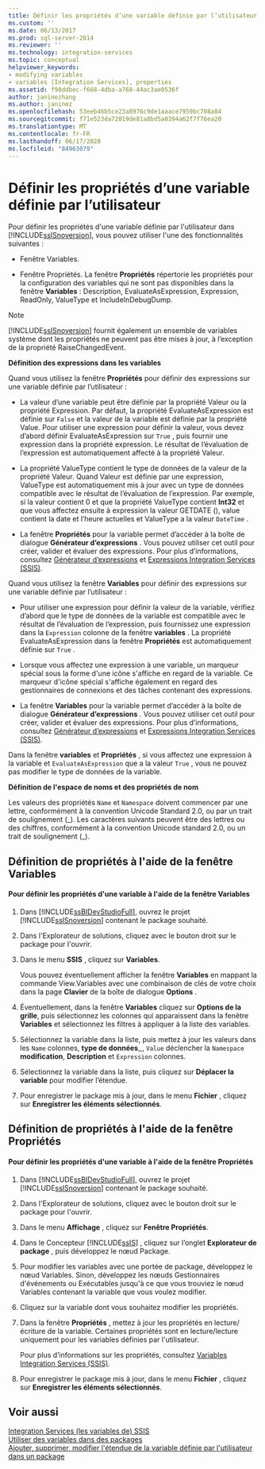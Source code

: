 ```yaml
---
title: Définir les propriétés d’une variable définie par l’utilisateur | Microsoft Docs
ms.custom: ''
ms.date: 06/13/2017
ms.prod: sql-server-2014
ms.reviewer: ''
ms.technology: integration-services
ms.topic: conceptual
helpviewer_keywords:
- modifying variables
- variables [Integration Services], properties
ms.assetid: f98ddbec-f668-4dba-a768-44ac3ae0536f
author: janinezhang
ms.author: janinez
ms.openlocfilehash: 53eeb46b5ce23a8976c9de1aaace7959bc708a84
ms.sourcegitcommit: f71e523da72019de81a8bd5a0394a62f7f76ea20
ms.translationtype: MT
ms.contentlocale: fr-FR
ms.lasthandoff: 06/17/2020
ms.locfileid: "84963079"
---
```

# <a name="set-the-properties-of-a-user-defined-variable"></a>Définir les propriétés d’une variable définie par l’utilisateur
  Pour définir les propriétés d'une variable définie par l'utilisateur dans [!INCLUDE[ssISnoversion](../includes/ssisnoversion-md.md)], vous pouvez utiliser l'une des fonctionnalités suivantes :  
  
-   Fenêtre Variables.  
  
-   Fenêtre Propriétés. La fenêtre **Propriétés** répertorie les propriétés pour la configuration des variables qui ne sont pas disponibles dans la fenêtre **Variables** : Description, EvaluateAsExpression, Expression, ReadOnly, ValueType et IncludeInDebugDump.  
  
> [!NOTE]  
>  [!INCLUDE[ssISnoversion](../includes/ssisnoversion-md.md)] fournit également un ensemble de variables système dont les propriétés ne peuvent pas être mises à jour, à l’exception de la propriété RaiseChangedEvent.  
  
 **Définition des expressions dans les variables**  
  
 Quand vous utilisez la fenêtre **Propriétés** pour définir des expressions sur une variable définie par l’utilisateur :  
  
-   La valeur d’une variable peut être définie par la propriété Valeur ou la propriété Expression. Par défaut, la propriété EvaluateAsExpression est définie sur `False` et la valeur de la variable est définie par la propriété Value. Pour utiliser une expression pour définir la valeur, vous devez d’abord définir EvaluateAsExpression sur `True` , puis fournir une expression dans la propriété expression. Le résultat de l’évaluation de l’expression est automatiquement affecté à la propriété Valeur.  
  
-   La propriété ValueType contient le type de données de la valeur de la propriété Valeur. Quand Valeur est définie par une expression, ValueType est automatiquement mis à jour avec un type de données compatible avec le résultat de l’évaluation de l’expression. Par exemple, si la valeur contient 0 et que la propriété ValueType contient **Int32** et que vous affectez ensuite à expression la valeur GETDATE (), value contient la date et l’heure actuelles et ValueType a la valeur `DateTime` .  
  
-   La fenêtre **Propriétés** pour la variable permet d’accéder à la boîte de dialogue **Générateur d’expressions** . Vous pouvez utiliser cet outil pour créer, valider et évaluer des expressions. Pour plus d’informations, consultez [Générateur d’expressions](expressions/expression-builder.md) et [Expressions Integration Services &#40;SSIS&#41;](expressions/integration-services-ssis-expressions.md).  
  
 Quand vous utilisez la fenêtre **Variables** pour définir des expressions sur une variable définie par l’utilisateur :  
  
-   Pour utiliser une expression pour définir la valeur de la variable, vérifiez d’abord que le type de données de la variable est compatible avec le résultat de l’évaluation de l’expression, puis fournissez une expression dans la `Expression` colonne de la fenêtre **variables** . La propriété EvaluateAsExpression dans la fenêtre **Propriétés** est automatiquement définie sur `True` .  
  
-   Lorsque vous affectez une expression à une variable, un marqueur spécial sous la forme d'une icône s'affiche en regard de la variable. Ce marqueur d'icône spécial s'affiche également en regard des gestionnaires de connexions et des tâches contenant des expressions.  
  
-   La fenêtre **Variables** pour la variable permet d’accéder à la boîte de dialogue **Générateur d’expressions** . Vous pouvez utiliser cet outil pour créer, valider et évaluer des expressions. Pour plus d’informations, consultez [Générateur d’expressions](expressions/expression-builder.md) et [Expressions Integration Services &#40;SSIS&#41;](expressions/integration-services-ssis-expressions.md).  
  
 Dans la fenêtre **variables** et **Propriétés** , si vous affectez une expression à la variable et `EvaluateAsExpression` que a la valeur `True` , vous ne pouvez pas modifier le type de données de la variable.  
  
 **Définition de l'espace de noms et des propriétés de nom**  
  
 Les valeurs des propriétés `Name` et `Namespace` doivent commencer par une lettre, conformément à la convention Unicode Standard 2.0, ou par un trait de soulignement (_). Les caractères suivants peuvent être des lettres ou des chiffres, conformément à la convention Unicode standard 2.0, ou un trait de soulignement (\_).  
  
## <a name="using-the-variables-window-to-set-properties"></a>Définition de propriétés à l'aide de la fenêtre Variables  
  
#### <a name="to-set-the-properties-of-a-variable-by-using-the-variables-window"></a>Pour définir les propriétés d'une variable à l'aide de la fenêtre Variables  
  
1.  Dans [!INCLUDE[ssBIDevStudioFull](../includes/ssbidevstudiofull-md.md)], ouvrez le projet [!INCLUDE[ssISnoversion](../includes/ssisnoversion-md.md)] contenant le package souhaité.  
  
2.  Dans l'Explorateur de solutions, cliquez avec le bouton droit sur le package pour l'ouvrir.  
  
3.  Dans le menu **SSIS** , cliquez sur **Variables**.  
  
     Vous pouvez éventuellement afficher la fenêtre **Variables** en mappant la commande View.Variables avec une combinaison de clés de votre choix dans la page **Clavier** de la boîte de dialogue **Options** .  
  
4.  Éventuellement, dans la fenêtre **Variables** cliquez sur **Options de la grille**, puis sélectionnez les colonnes qui apparaissent dans la fenêtre **Variables** et sélectionnez les filtres à appliquer à la liste des variables.  
  
5.  Sélectionnez la variable dans la liste, puis mettez à jour les valeurs dans les `Name` colonnes, **type de données**,,, `Value` déclencher la `Namespace` **modification**, **Description** et `Expression` colonnes.  
  
6.  Sélectionnez la variable dans la liste, puis cliquez sur **Déplacer la variable** pour modifier l’étendue.  
  
7.  Pour enregistrer le package mis à jour, dans le menu **Fichier** , cliquez sur **Enregistrer les éléments sélectionnés**.  
  
## <a name="using-the-properties-window-to-set-properties"></a>Définition de propriétés à l'aide de la fenêtre Propriétés  
  
#### <a name="to-set-the-properties-of-a-variable-by-using-the-properties-window"></a>Pour définir les propriétés d'une variable à l'aide de la fenêtre Propriétés  
  
1.  Dans [!INCLUDE[ssBIDevStudioFull](../includes/ssbidevstudiofull-md.md)], ouvrez le projet [!INCLUDE[ssISnoversion](../includes/ssisnoversion-md.md)] contenant le package souhaité.  
  
2.  Dans l'Explorateur de solutions, cliquez avec le bouton droit sur le package pour l'ouvrir.  
  
3.  Dans le menu **Affichage** , cliquez sur **Fenêtre Propriétés**.  
  
4.  Dans le Concepteur [!INCLUDE[ssIS](../includes/ssis-md.md)] , cliquez sur l’onglet **Explorateur de package** , puis développez le nœud Package.  
  
5.  Pour modifier les variables avec une portée de package, développez le nœud Variables. Sinon, développez les nœuds Gestionnaires d'événements ou Exécutables jusqu'à ce que vous trouviez le nœud Variables contenant la variable que vous voulez modifier.  
  
6.  Cliquez sur la variable dont vous souhaitez modifier les propriétés.  
  
7.  Dans la fenêtre **Propriétés** , mettez à jour les propriétés en lecture/écriture de la variable. Certaines propriétés sont en lecture/lecture uniquement pour les variables définies par l'utilisateur.  
  
     Pour plus d’informations sur les propriétés, consultez [Variables Integration Services &#40;SSIS&#41;](integration-services-ssis-variables.md).  
  
8.  Pour enregistrer le package mis à jour, dans le menu **Fichier** , cliquez sur **Enregistrer les éléments sélectionnés**.  
  
## <a name="see-also"></a>Voir aussi  
 [Integration Services &#40;les variables de&#41; SSIS](integration-services-ssis-variables.md)   
 [Utiliser des variables dans des packages](../../2014/integration-services/use-variables-in-packages.md)   
 [Ajouter, supprimer, modifier l'étendue de la variable définie par l'utilisateur dans un package](../../2014/integration-services/add-delete-change-scope-of-user-defined-variable-in-a-package.md)  
  
  
